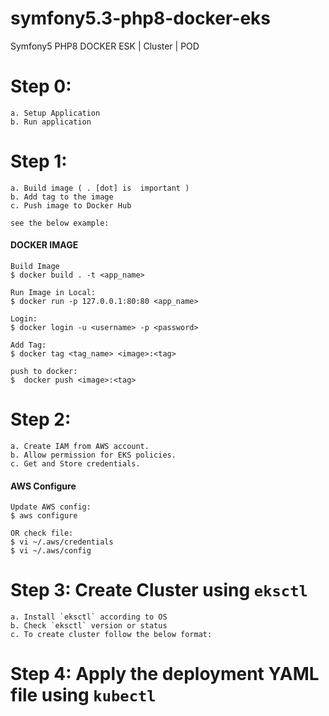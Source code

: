# symfony5.3-php8-docker-eks
Symfony5 PHP8 DOCKER ESK | Cluster | POD

# Step 0: 

    a. Setup Application 
    b. Run application 

# Step 1: 

    a. Build image ( . [dot] is  important )
    b. Add tag to the image
    c. Push image to Docker Hub
    
    see the below example:

#### DOCKER IMAGE
    Build Image
    $ docker build . -t <app_name>

    Run Image in Local:
    $ docker run -p 127.0.0.1:80:80 <app_name>

    Login:
    $ docker login -u <username> -p <password>
    
    Add Tag:
    $ docker tag <tag_name> <image>:<tag>

    push to docker:
    $  docker push <image>:<tag>

# Step 2: 
    a. Create IAM from AWS account.
    b. Allow permission for EKS policies.
    c. Get and Store credentials.

#### AWS Configure
    Update AWS config:
    $ aws configure

    OR check file:
    $ vi ~/.aws/credentials
    $ vi ~/.aws/config


# Step 3:  Create Cluster  using `eksctl`
    a. Install `eksctl` according to OS
    b. Check `eksctl` version or status
    c. To create cluster follow the below format:

# Step 4: Apply the deployment YAML file using `kubectl`




